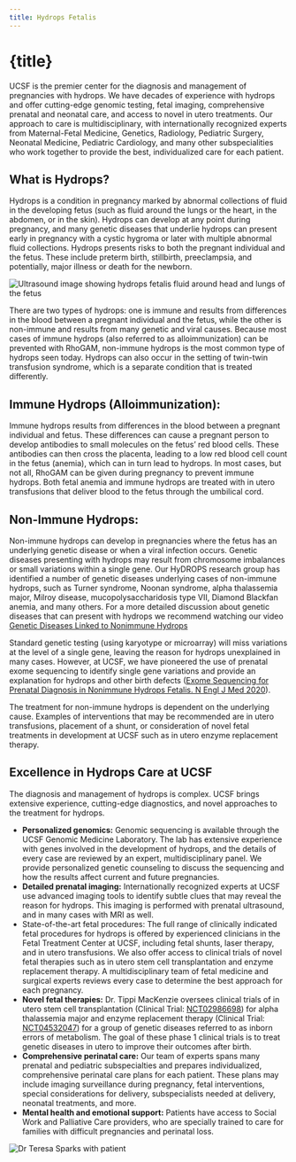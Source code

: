 ```yaml
---
title: Hydrops Fetalis
---
```


# {title}

UCSF is the premier center for the diagnosis and management of pregnancies with hydrops. We have decades of experience with hydrops and offer cutting-edge genomic testing, fetal imaging, comprehensive prenatal and neonatal care, and access to novel in utero treatments. Our approach to care is multidisciplinary, with internationally recognized experts from Maternal-Fetal Medicine, Genetics, Radiology, Pediatric Surgery, Neonatal Medicine, Pediatric Cardiology, and many other subspecialities who work together to provide the best, individualized care for each patient.

## What is Hydrops?

Hydrops is a condition in pregnancy marked by abnormal collections of fluid in the developing fetus (such as fluid around the lungs or the heart, in the abdomen, or in the skin). Hydrops can develop at any point during pregnancy, and many genetic diseases that underlie hydrops can present early in pregnancy with a cystic hygroma or later with multiple abnormal fluid collections. Hydrops presents risks to both the pregnant individual and the fetus. These include preterm birth, stillbirth, preeclampsia, and potentially, major illness or death for the newborn.
 	 
![Ultrasound image showing hydrops fetalis fluid around head and lungs of the fetus](/images/hydrops-fetalis-ultrasound.jpg)

There are two types of hydrops: one is immune and results from differences in the blood between a pregnant individual and the fetus, while the other is non-immune and results from many genetic and viral causes. Because most cases of immune hydrops (also referred to as alloimmunization) can be prevented with RhoGAM, non-immune hydrops is the most common type of hydrops seen today. Hydrops can also occur in the setting of twin-twin transfusion syndrome, which is a separate condition that is treated differently.

## Immune Hydrops (Alloimmunization):

Immune hydrops results from differences in the blood between a pregnant individual and fetus. These differences can cause a pregnant person to develop antibodies to small molecules on the fetus’ red blood cells. These antibodies can then cross the placenta, leading to a low red blood cell count in the fetus (anemia), which can in turn lead to hydrops. In most cases, but not all, RhoGAM can be given during pregnancy to prevent immune hydrops. Both fetal anemia and immune hydrops are treated with in utero transfusions that deliver blood to the fetus through the umbilical cord.

## Non-Immune Hydrops:

Non-immune hydrops can develop in pregnancies where the fetus has an underlying genetic disease or when a viral infection occurs. Genetic diseases presenting with hydrops may result from chromosome imbalances or small variations within a single gene. Our HyDROPS research group has identified a number of genetic diseases underlying cases of non-immune hydrops, such as Turner syndrome, Noonan syndrome, alpha thalassemia major, Milroy disease, mucopolysaccharidosis type VII, Diamond Blackfan anemia, and many others. For a more detailed discussion about genetic diseases that can present with hydrops we recommend watching our video [Genetic Diseases Linked to Nonimmune Hydrops](https://medconnection.ucsfhealth.org/videos/genetic-diseases-linked-to-nonimmune-hydrops-distinctions-in-diagnosis-and-prognosis)

Standard genetic testing (using karyotype or microarray) will miss variations at the level of a single gene, leaving the reason for hydrops unexplained in many cases. However, at UCSF, we have pioneered the use of prenatal exome sequencing to identify single gene variations and provide an explanation for hydrops and other birth defects ([Exome Sequencing for Prenatal Diagnosis in Nonimmune Hydrops Fetalis. N Engl J Med 2020](http://www.nejm.org/doi/full/10.1056/NEJMoa2023643?query=recirc_curatedRelated_article)).

The treatment for non-immune hydrops is dependent on the underlying cause. Examples of interventions that may be recommended are in utero transfusions, placement of a shunt, or consideration of novel fetal treatments in development at UCSF such as in utero enzyme replacement therapy.

## Excellence in Hydrops Care at UCSF

The diagnosis and management of hydrops is complex. UCSF brings extensive experience, cutting-edge diagnostics, and novel approaches to the treatment for hydrops.

* **Personalized genomics:** Genomic sequencing is available through the UCSF Genomic Medicine Laboratory. The lab has extensive experience with genes involved in the development of hydrops, and the details of every case are reviewed by an expert, multidisciplinary panel. We provide personalized genetic counseling to discuss the sequencing and how the results affect current and future pregnancies.
* **Detailed prenatal imaging:** Internationally recognized experts at UCSF use advanced imaging tools to identify subtle clues that may reveal the reason for hydrops. This imaging is performed with prenatal ultrasound, and in many cases with MRI as well.
* State-of-the-art fetal procedures: The full range of clinically indicated fetal procedures for hydrops is offered by experienced clinicians in the Fetal Treatment Center at UCSF, including fetal shunts, laser therapy, and in utero transfusions. We also offer access to clinical trials of novel fetal therapies such as in utero stem cell transplantation and enzyme replacement therapy. A multidisciplinary team of fetal medicine and surgical experts reviews every case to determine the best approach for each pregnancy.
* **Novel fetal therapies:** Dr. Tippi MacKenzie oversees clinical trials of in utero stem cell transplantation (Clinical Trial: [NCT02986698](https://clinicaltrials.gov/ct2/show/NCT02986698)) for alpha thalassemia major and enzyme replacement therapy (Clinical Trial: [NCT04532047](https://clinicaltrials.gov/ct2/show/NCT04532047)) for a group of genetic diseases referred to as inborn errors of metabolism. The goal of these phase 1 clinical trials is to treat genetic diseases in utero to improve their outcomes after birth.
* **Comprehensive perinatal care:** Our team of experts spans many prenatal and pediatric subspecialties and prepares individualized, comprehensive perinatal care plans for each patient. These plans may include imaging surveillance during pregnancy, fetal interventions, special considerations for delivery, subspecialists needed at delivery, neonatal treatments, and more.
* **Mental health and emotional support:** Patients have access to Social Work and Palliative Care providers, who are specially trained to care for families with difficult pregnancies and perinatal loss.

![Dr Teresa Sparks with patient](/images/dr-teresa-sparks-with-patient.jpg)

<script>
    import VideoEmbed from '../components/VideoEmbed.svelte';
</script>
